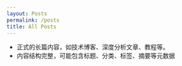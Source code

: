 ```yaml
---
layout: Posts
permalink: /posts
title: All Posts
---
```


- 正式的长篇内容，如技术博客、深度分析文章、教程等。
- 内容结构完整，可能包含标题、分类、标签、摘要等元数据
